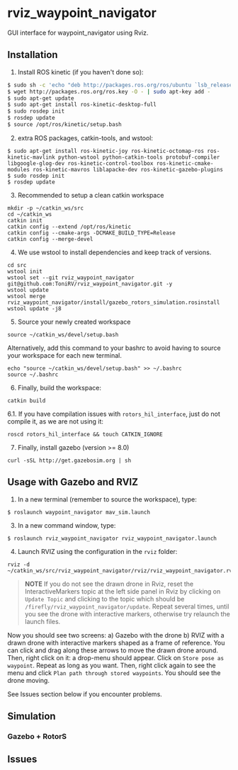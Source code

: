 # rviz_waypoint_navigator
GUI interface for waypoint_navigator using Rviz.

## Installation

1. Install ROS kinetic (if you haven't done so):

```bash
$ sudo sh -c 'echo "deb http://packages.ros.org/ros/ubuntu `lsb_release -sc` main" > /etc/apt/sources.list.d/ros-latest.list'
$ wget http://packages.ros.org/ros.key -O - | sudo apt-key add -
$ sudo apt-get update
$ sudo apt-get install ros-kinetic-desktop-full 
$ sudo rosdep init
$ rosdep update
$ source /opt/ros/kinetic/setup.bash
```

2. extra ROS packages, catkin-tools, and wstool:
```
$ sudo apt-get install ros-kinetic-joy ros-kinetic-octomap-ros ros-kinetic-mavlink python-wstool python-catkin-tools protobuf-compiler libgoogle-glog-dev ros-kinetic-control-toolbox ros-kinetic-cmake-modules ros-kinetic-mavros liblapacke-dev ros-kinetic-gazebo-plugins
$ sudo rosdep init
$ rosdep update
```

3. Recommended to setup a clean catkin workspace

```
mkdir -p ~/catkin_ws/src
cd ~/catkin_ws
catkin init
catkin config --extend /opt/ros/kinetic
catkin config --cmake-args -DCMAKE_BUILD_TYPE=Release
catkin config --merge-devel
```

4. We use wstool to install dependencies and keep track of versions.
```
cd src
wstool init
wstool set --git rviz_waypoint_navigator git@github.com:ToniRV/rviz_waypoint_navigator.git -y
wstool update
wstool merge rviz_waypoint_navigator/install/gazebo_rotors_simulation.rosinstall
wstool update -j8
```

5. Source your newly created workspace
```
source ~/catkin_ws/devel/setup.bash
```

Alternatively, add this command to your bashrc to avoid having to source your workspace for each new terminal.
```
echo "source ~/catkin_ws/devel/setup.bash" >> ~/.bashrc
source ~/.bashrc
```

6. Finally, build the workspace:
```
catkin build
```

6.1. If you have compilation issues with `rotors_hil_interface`, just do not compile it, as we are not using it:
```
roscd rotors_hil_interface && touch CATKIN_IGNORE
```

7. Finally, install gazebo (version >= 8.0)
```
curl -sSL http://get.gazebosim.org | sh
```

## Usage with Gazebo and RVIZ

1. In a new terminal (remember to source the workspace), type:

 ```
 $ roslaunch waypoint_navigator mav_sim.launch
 ```
 
3. In a new command window, type:

 ```
 $ roslaunch rviz_waypoint_navigator rviz_waypoint_navigator.launch
 ```

4. Launch RVIZ using the configuration in the ``rviz`` folder:
```
rviz -d ~/catkin_ws/src/rviz_waypoint_navigator/rviz/rviz_waypoint_navigator.rviz
```

> **NOTE** If you do not see the drawn drone in Rviz, reset the InteractiveMarkers topic at the left side panel in Rviz by clicking on ``Update Topic`` and clicking to the topic which should be ``/firefly/rviz_waypoint_navigator/update``.
Repeat several times, until you see the drone with interactive markers, otherwise try relaunch the launch files.

Now you should see two screens:
a) Gazebo with the drone
b) RVIZ with a drawn drone with interactive markers shaped as a frame of reference.
You can click and drag along these arrows to move the drawn drone around.
Then, right click on it: a drop-menu should appear.
Click on ``Store pose as waypoint``.
Repeat as long as you want.
Then, right click again to see the menu and click ``Plan path through stored waypoints``.
You should see the drone moving.

See Issues section below if you encounter problems.

## Simulation
  ### Gazebo + RotorS

## Issues
